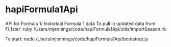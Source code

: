 # hapiFormula1Api
API for Formula 1/ historical Formula 1 data
To pull in updated data from f1_1ster:
ruby /Users/mjennings/code/hapiFormula1Api/utils/importSeason.rb

To start: node /Users/mjennings/code/hapiFormula1Api/bootstrap.js
